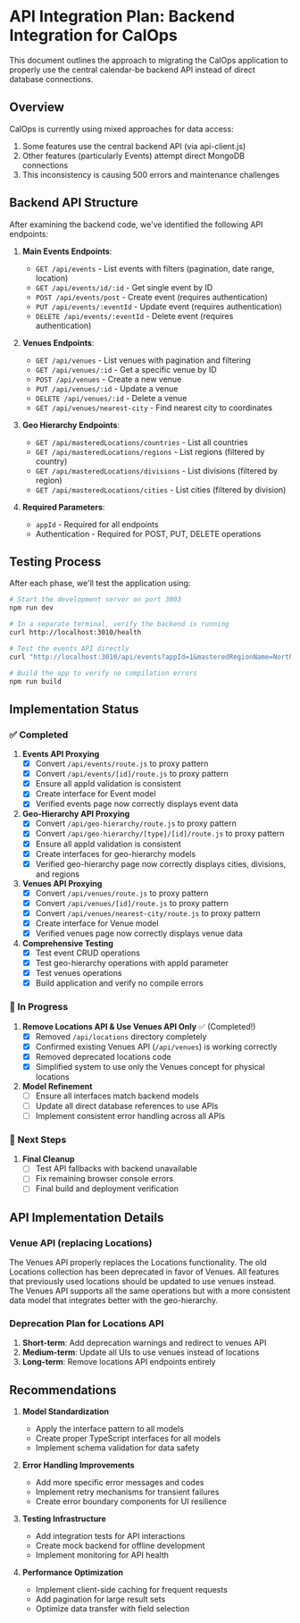 # API Integration Plan: Backend Integration for CalOps

This document outlines the approach to migrating the CalOps application to properly use the central calendar-be backend API instead of direct database connections.

## Overview

CalOps is currently using mixed approaches for data access:
1. Some features use the central backend API (via api-client.js)
2. Other features (particularly Events) attempt direct MongoDB connections
3. This inconsistency is causing 500 errors and maintenance challenges

## Backend API Structure

After examining the backend code, we've identified the following API endpoints:

1. **Main Events Endpoints**:
   - `GET /api/events` - List events with filters (pagination, date range, location)
   - `GET /api/events/id/:id` - Get single event by ID
   - `POST /api/events/post` - Create event (requires authentication)
   - `PUT /api/events/:eventId` - Update event (requires authentication)
   - `DELETE /api/events/:eventId` - Delete event (requires authentication)

2. **Venues Endpoints**:
   - `GET /api/venues` - List venues with pagination and filtering
   - `GET /api/venues/:id` - Get a specific venue by ID
   - `POST /api/venues` - Create a new venue
   - `PUT /api/venues/:id` - Update a venue
   - `DELETE /api/venues/:id` - Delete a venue
   - `GET /api/venues/nearest-city` - Find nearest city to coordinates

3. **Geo Hierarchy Endpoints**:
   - `GET /api/masteredLocations/countries` - List all countries
   - `GET /api/masteredLocations/regions` - List regions (filtered by country)
   - `GET /api/masteredLocations/divisions` - List divisions (filtered by region)
   - `GET /api/masteredLocations/cities` - List cities (filtered by division)

4. **Required Parameters**:
   - `appId` - Required for all endpoints
   - Authentication - Required for POST, PUT, DELETE operations

## Testing Process

After each phase, we'll test the application using:

```bash
# Start the development server on port 3003
npm run dev

# In a separate terminal, verify the backend is running
curl http://localhost:3010/health

# Test the events API directly
curl "http://localhost:3010/api/events?appId=1&masteredRegionName=Northeast"

# Build the app to verify no compilation errors
npm run build
```

## Implementation Status

### ✅ Completed

1. **Events API Proxying**
   - [x] Convert `/api/events/route.js` to proxy pattern
   - [x] Convert `/api/events/[id]/route.js` to proxy pattern
   - [x] Ensure all appId validation is consistent
   - [x] Create interface for Event model
   - [x] Verified events page now correctly displays event data

2. **Geo-Hierarchy API Proxying**
   - [x] Convert `/api/geo-hierarchy/route.js` to proxy pattern
   - [x] Convert `/api/geo-hierarchy/[type]/[id]/route.js` to proxy pattern
   - [x] Ensure all appId validation is consistent
   - [x] Create interfaces for geo-hierarchy models
   - [x] Verified geo-hierarchy page now correctly displays cities, divisions, and regions

3. **Venues API Proxying**
   - [x] Convert `/api/venues/route.js` to proxy pattern
   - [x] Convert `/api/venues/[id]/route.js` to proxy pattern
   - [x] Convert `/api/venues/nearest-city/route.js` to proxy pattern
   - [x] Create interface for Venue model
   - [x] Verified venues page now correctly displays venue data

4. **Comprehensive Testing**
   - [x] Test event CRUD operations
   - [x] Test geo-hierarchy operations with appId parameter
   - [x] Test venues operations
   - [x] Build application and verify no compile errors

### 🔄 In Progress

1. **Remove Locations API & Use Venues API Only** ✅ (Completed!)
   - [x] Removed `/api/locations` directory completely
   - [x] Confirmed existing Venues API (`/api/venues`) is working correctly
   - [x] Removed deprecated locations code
   - [x] Simplified system to use only the Venues concept for physical locations

2. **Model Refinement**
   - [ ] Ensure all interfaces match backend models
   - [ ] Update all direct database references to use APIs
   - [ ] Implement consistent error handling across all APIs

### 📝 Next Steps

1. **Final Cleanup**
   - [ ] Test API fallbacks with backend unavailable
   - [ ] Fix remaining browser console errors
   - [ ] Final build and deployment verification

## API Implementation Details

### Venue API (replacing Locations)

The Venues API properly replaces the Locations functionality. The old Locations collection has been deprecated in favor of Venues. All features that previously used locations should be updated to use venues instead. The Venues API supports all the same operations but with a more consistent data model that integrates better with the geo-hierarchy.

### Deprecation Plan for Locations API

1. **Short-term**: Add deprecation warnings and redirect to venues API
2. **Medium-term**: Update all UIs to use venues instead of locations
3. **Long-term**: Remove locations API endpoints entirely

## Recommendations

1. **Model Standardization**
   - Apply the interface pattern to all models
   - Create proper TypeScript interfaces for all models
   - Implement schema validation for data safety

2. **Error Handling Improvements**
   - Add more specific error messages and codes
   - Implement retry mechanisms for transient failures
   - Create error boundary components for UI resilience

3. **Testing Infrastructure**
   - Add integration tests for API interactions
   - Create mock backend for offline development
   - Implement monitoring for API health

4. **Performance Optimization**
   - Implement client-side caching for frequent requests
   - Add pagination for large result sets
   - Optimize data transfer with field selection